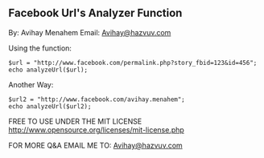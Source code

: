 Facebook Url's Analyzer Function
-----------------------------------------------
By: Avihay Menahem
Email: Avihay@hazvuv.com

Using the function:
```
$url = "http://www.facebook.com/permalink.php?story_fbid=123&id=456";
echo analyzeUrl($url);
```

Another Way:
```
$url2 = "http://www.facebook.com/avihay.menahem";
echo analyzeUrl($url2);
```


FREE TO USE UNDER THE MIT LICENSE
http://www.opensource.org/licenses/mit-license.php

FOR MORE Q&A EMAIL ME TO:
Avihay@hazvuv.com

